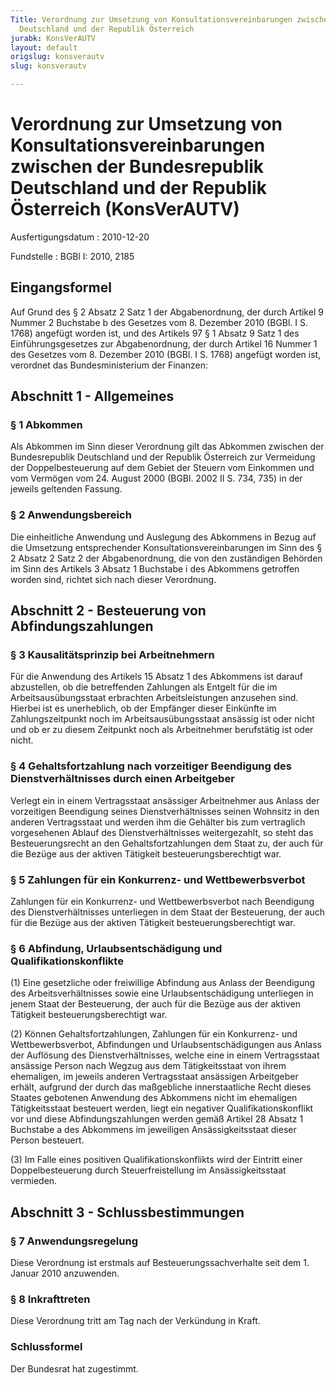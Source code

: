 ```yaml
---
Title: Verordnung zur Umsetzung von Konsultationsvereinbarungen zwischen der Bundesrepublik
  Deutschland und der Republik Österreich
jurabk: KonsVerAUTV
layout: default
origslug: konsverautv
slug: konsverautv

---
```


# Verordnung zur Umsetzung von Konsultationsvereinbarungen zwischen der Bundesrepublik Deutschland und der Republik Österreich (KonsVerAUTV)

Ausfertigungsdatum
:   2010-12-20

Fundstelle
:   BGBl I: 2010, 2185

## Eingangsformel

Auf Grund des § 2 Absatz 2 Satz 1 der Abgabenordnung, der durch
Artikel 9 Nummer 2 Buchstabe b des Gesetzes vom 8. Dezember 2010
(BGBl. I S. 1768) angefügt worden ist, und des Artikels 97 § 1 Absatz
9 Satz 1 des Einführungsgesetzes zur Abgabenordnung, der durch Artikel
16 Nummer 1 des Gesetzes vom 8. Dezember 2010 (BGBl. I S. 1768)
angefügt worden ist, verordnet das Bundesministerium der Finanzen:

## Abschnitt 1 - Allgemeines

### § 1 Abkommen

Als Abkommen im Sinn dieser Verordnung gilt das Abkommen zwischen der
Bundesrepublik Deutschland und der Republik Österreich zur Vermeidung
der Doppelbesteuerung auf dem Gebiet der Steuern vom Einkommen und vom
Vermögen vom 24. August 2000 (BGBl. 2002 II S. 734, 735) in der
jeweils geltenden Fassung.

### § 2 Anwendungsbereich

Die einheitliche Anwendung und Auslegung des Abkommens in Bezug auf
die Umsetzung entsprechender Konsultationsvereinbarungen im Sinn des §
2 Absatz 2 Satz 2 der Abgabenordnung, die von den zuständigen Behörden
im Sinn des Artikels 3 Absatz 1 Buchstabe i des Abkommens getroffen
worden sind, richtet sich nach dieser Verordnung.

## Abschnitt 2 - Besteuerung von Abfindungszahlungen

### § 3 Kausalitätsprinzip bei Arbeitnehmern

Für die Anwendung des Artikels 15 Absatz 1 des Abkommens ist darauf
abzustellen, ob die betreffenden Zahlungen als Entgelt für die im
Arbeitsausübungsstaat erbrachten Arbeitsleistungen anzusehen sind.
Hierbei ist es unerheblich, ob der Empfänger dieser Einkünfte im
Zahlungszeitpunkt noch im Arbeitsausübungsstaat ansässig ist oder
nicht und ob er zu diesem Zeitpunkt noch als Arbeitnehmer berufstätig
ist oder nicht.

### § 4 Gehaltsfortzahlung nach vorzeitiger Beendigung des Dienstverhältnisses durch einen Arbeitgeber

Verlegt ein in einem Vertragsstaat ansässiger Arbeitnehmer aus Anlass
der vorzeitigen Beendigung seines Dienstverhältnisses seinen Wohnsitz
in den anderen Vertragsstaat und werden ihm die Gehälter bis zum
vertraglich vorgesehenen Ablauf des Dienstverhältnisses weitergezahlt,
so steht das Besteuerungsrecht an den Gehaltsfortzahlungen dem Staat
zu, der auch für die Bezüge aus der aktiven Tätigkeit
besteuerungsberechtigt war.

### § 5 Zahlungen für ein Konkurrenz- und Wettbewerbsverbot

Zahlungen für ein Konkurrenz- und Wettbewerbsverbot nach Beendigung
des Dienstverhältnisses unterliegen in dem Staat der Besteuerung, der
auch für die Bezüge aus der aktiven Tätigkeit besteuerungsberechtigt
war.

### § 6 Abfindung, Urlaubsentschädigung und Qualifikationskonflikte

(1) Eine gesetzliche oder freiwillige Abfindung aus Anlass der
Beendigung des Arbeitsverhältnisses sowie eine Urlaubsentschädigung
unterliegen in jenem Staat der Besteuerung, der auch für die Bezüge
aus der aktiven Tätigkeit besteuerungsberechtigt war.

(2) Können Gehaltsfortzahlungen, Zahlungen für ein Konkurrenz- und
Wettbewerbsverbot, Abfindungen und Urlaubsentschädigungen aus Anlass
der Auflösung des Dienstverhältnisses, welche eine in einem
Vertragsstaat ansässige Person nach Wegzug aus dem Tätigkeitsstaat von
ihrem ehemaligen, im jeweils anderen Vertragsstaat ansässigen
Arbeitgeber erhält, aufgrund der durch das maßgebliche innerstaatliche
Recht dieses Staates gebotenen Anwendung des Abkommens nicht im
ehemaligen Tätigkeitsstaat besteuert werden, liegt ein negativer
Qualifikationskonflikt vor und diese Abfindungszahlungen werden gemäß
Artikel 28 Absatz 1 Buchstabe a des Abkommens im jeweiligen
Ansässigkeitsstaat dieser Person besteuert.

(3) Im Falle eines positiven Qualifikationskonflikts wird der Eintritt
einer Doppelbesteuerung durch Steuerfreistellung im Ansässigkeitsstaat
vermieden.

## Abschnitt 3 - Schlussbestimmungen

### § 7 Anwendungsregelung

Diese Verordnung ist erstmals auf Besteuerungssachverhalte seit dem 1.
Januar 2010 anzuwenden.

### § 8 Inkrafttreten

Diese Verordnung tritt am Tag nach der Verkündung in Kraft.

### Schlussformel

Der Bundesrat hat zugestimmt.

